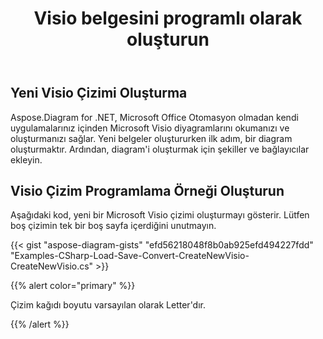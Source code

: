﻿---
title: Visio belgesini programlı olarak oluşturun
linktitle: Visio belgesi oluştur
type: docs
weight: 10
url: /tr/net/create-visio-document/
description: Bu sayfada Visio belgesinin Aspose.Diagram kitaplığı ile sıfırdan nasıl oluşturulacağı açıklanmaktadır.
---
## **Yeni Visio Çizimi Oluşturma**
Aspose.Diagram for .NET, Microsoft Office Otomasyon olmadan kendi uygulamalarınız içinden Microsoft Visio diyagramlarını okumanızı ve oluşturmanızı sağlar. Yeni belgeler oluştururken ilk adım, bir diagram oluşturmaktır. Ardından, diagram'i oluşturmak için şekiller ve bağlayıcılar ekleyin.
## **Visio Çizim Programlama Örneği Oluşturun**
Aşağıdaki kod, yeni bir Microsoft Visio çizimi oluşturmayı gösterir. Lütfen boş çizimin tek bir boş sayfa içerdiğini unutmayın.

{{< gist "aspose-diagram-gists" "efd56218048f8b0ab925efd494227fdd" "Examples-CSharp-Load-Save-Convert-CreateNewVisio-CreateNewVisio.cs" >}}

{{% alert color="primary" %}} 

Çizim kağıdı boyutu varsayılan olarak Letter'dır.

{{% /alert %}} 

